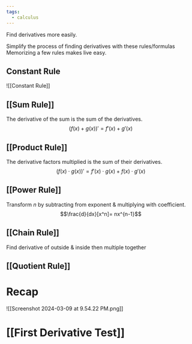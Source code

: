 ```yaml
---
tags:
  - calculus
---
```

Find derivatives more easily.

Simplify the process of finding derivatives with these rules/formulas
Memorizing a few rules makes live easy. 
## Constant Rule
![[Constant Rule]]
## [[Sum Rule]]
The derivative of the sum is the sum of the derivatives.
$$(f(x) + g(x))' = f'(x) + g'(x)$$
## [[Product Rule]]
The derivative factors multiplied is the sum of their derivatives.
$$
(f(x) \cdot g(x))' = f'(x) \cdot g(x) + f(x) \cdot g'(x)
$$

## [[Power Rule]]
Transform $n$ by subtracting from exponent & multiplying with coefficient.
$$\frac{d}{dx}[x^n]= nx^{n-1}$$
## [[Chain Rule]]
Find derivative of outside & inside then multiple together

## [[Quotient Rule]]

# Recap


![[Screenshot 2024-03-09 at 9.54.22 PM.png]]
# [[First Derivative Test]]